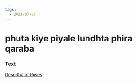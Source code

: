 ```yaml
---
tags:
  - 2021-07-30
---
```

# phuta kiye piyale lundhta phira qaraba

### Text
[Desertful of Roses](http://www.columbia.edu/itc/mealac/pritchett/00garden/00c/0060/index_0060.html)

